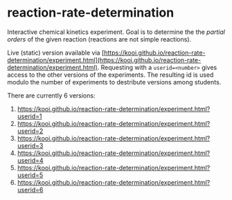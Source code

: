 # reaction-rate-determination

Interactive chemical kinetics experiment. Goal is to determine the the _partial orders_ of the given reaction (reactions are not simple reactions).

Live (static) version available via [https://kooi.github.io/reaction-rate-determination/experiment.html](https://kooi.github.io/reaction-rate-determination/experiment.html).
Requesting with a `userid=<number>` gives access to the other versions of the experiments. The resulting id is used modulo the number of experiments to destribute versions among students.

There are currently 6 versions:
 1. https://kooi.github.io/reaction-rate-determination/experiment.html?userid=1
 2. https://kooi.github.io/reaction-rate-determination/experiment.html?userid=2
 3. https://kooi.github.io/reaction-rate-determination/experiment.html?userid=3
 4. https://kooi.github.io/reaction-rate-determination/experiment.html?userid=4
 5. https://kooi.github.io/reaction-rate-determination/experiment.html?userid=5
 6. https://kooi.github.io/reaction-rate-determination/experiment.html?userid=6
